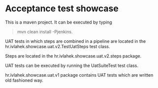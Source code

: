 # Acceptance test showcase
This is a maven project. It can be executed by typing 
> mvn clean install -Pjenkins.

UAT tests in which steps are combined in a pipeline are located in the hr.ivlahek.showcase.uat.v2.TestUatSteps test class.

Steps are located in the hr.ivlahek.showcase.uat.v2.steps package.

UAT tests can be executed by running the UatSuiteTest test class.

hr.ivlahek.showcase.uat.v1 package contains UAT tests which are written old fashioned way.


